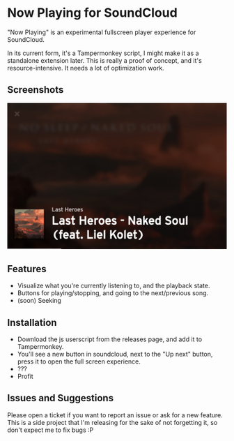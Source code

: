 # Now Playing for SoundCloud
"Now Playing" is an experimental fullscreen player experience for SoundCloud.

In its current form, it's a Tampermonkey script, I might make it as a standalone extension later.
This is really a proof of concept, and it's resource-intensive. It needs a lot of optimization work.

## Screenshots
![Screenshot1](https://github.com/Simizfo/nowplaying-soundcloud/blob/master/screen0.jpg?raw=true)

## Features
- Visualize what you're currently listening to, and the playback state.
- Buttons for playing/stopping, and going to the next/previous song.
- (soon) Seeking

## Installation
- Download the js userscript from the releases page, and add it to Tampermonkey.
- You'll see a new button in soundcloud, next to the "Up next" button, press it to open the full screen experience.
- ???
- Profit

## Issues and Suggestions
Please open a ticket if you want to report an issue or ask for a new feature. This is a side project that I'm releasing for the sake of not forgetting it, so don't expect me to fix bugs :P
